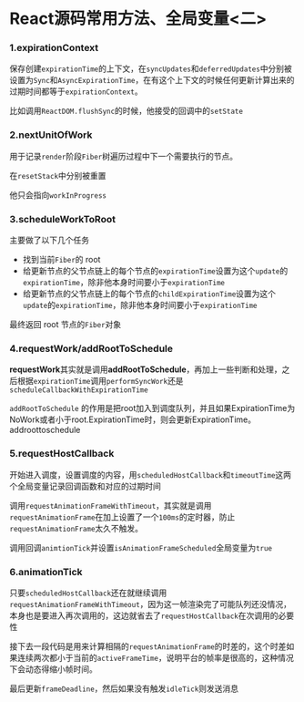 # React源码常用方法、全局变量&lt;二&gt;

### 1.expirationContext

保存创建`expirationTime`的上下文，在`syncUpdates`和`deferredUpdates`中分别被设置为`Sync`和`AsyncExpirationTime`，在有这个上下文的时候任何更新计算出来的过期时间都等于`expirationContext`。

比如调用`ReactDOM.flushSync`的时候，他接受的回调中的`setState`

### 2.nextUnitOfWork

用于记录`render`阶段`Fiber`树遍历过程中下一个需要执行的节点。

在`resetStack`中分别被重置

他只会指向`workInProgress`

### 3.scheduleWorkToRoot

主要做了以下几个任务

* 找到当前`Fiber`的 root
* 给更新节点的父节点链上的每个节点的`expirationTime`设置为这个`update`的`expirationTime`，除非他本身时间要小于`expirationTime`
* 给更新节点的父节点链上的每个节点的`childExpirationTime`设置为这个`update`的`expirationTime`，除非他本身时间要小于`expirationTime`

最终返回 root 节点的`Fiber`对象

### 4.requestWork/addRootToSchedule

**requestWork**其实就是调用**addRootToSchedule**，再加上一些判断和处理，之后根据`expirationTime`调用`performSyncWork`还是`scheduleCallbackWithExpirationTime`

`addRootToSchedule` 的作用是把root加入到调度队列，并且如果ExpirationTime为NoWork或者小于root.ExpirationTime时，则会更新ExpirationTime。 addroottoschedule

### 5.requestHostCallback

开始进入调度，设置调度的内容，用`scheduledHostCallback`和`timeoutTime`这两个全局变量记录回调函数和对应的过期时间

调用`requestAnimationFrameWithTimeout`，其实就是调用`requestAnimationFrame`在加上设置了一个`100ms`的定时器，防止`requestAnimationFrame`太久不触发。

调用回调`animtionTick`并设置`isAnimationFrameScheduled`全局变量为`true`

### 6.animationTick

只要`scheduledHostCallback`还在就继续调用`requestAnimationFrameWithTimeout`，因为这一帧渲染完了可能队列还没情况，本身也是要进入再次调用的，这边就省去了`requestHostCallback`在次调用的必要性

接下去一段代码是用来计算相隔的`requestAnimationFrame`的时差的，这个时差如果连续两次都小于当前的`activeFrameTime`，说明平台的帧率是很高的，这种情况下会动态得缩小帧时间。

最后更新`frameDeadline`，然后如果没有触发`idleTick`则发送消息







